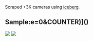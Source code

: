 
Scraped +3K cameras using [iceberg](https://github.com/manuasir/iceberg).

## Sample:e=0&amp;COUNTER)]()
[![](http://38.101.209.29:8082/mjpg/video.mjpg?COUNTER)]()
[![](http://106.1.188.18:88/cgi-bin/camera?resolution=640&amp;quality=1&amp;Language=0&amp;COUNTER)]()